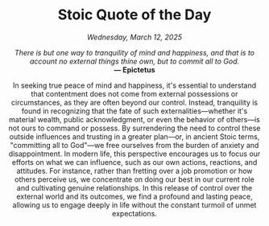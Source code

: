 <h1 align="center">Stoic Quote of the Day</h1>
<p align="center"><em><!--date-start-->Wednesday, March 12, 2025<!--date-end--></em></p>
<p align="center">
    <em><!--START_SECTION:quote-text-->
There is but one way to tranquility of mind and happiness, and that is to account no external things thine own, but to commit all to God.
<!--END_SECTION:quote-text--></em><br>
    <strong>— <!--START_SECTION:quote-author-->
Epictetus
<!--END_SECTION:quote-author--></strong>
</p>

<p align="center" style="max-width:600px;margin:0 auto;">
<!--START_SECTION:quote-interpretation-->
In seeking true peace of mind and happiness, it's essential to understand that contentment does not come from external possessions or circumstances, as they are often beyond our control. Instead, tranquility is found in recognizing that the fate of such externalities—whether it's material wealth, public acknowledgment, or even the behavior of others—is not ours to command or possess. By surrendering the need to control these outside influences and trusting in a greater plan—or, in ancient Stoic terms, "committing all to God"—we free ourselves from the burden of anxiety and disappointment. In modern life, this perspective encourages us to focus our efforts on what we can influence, such as our own actions, reactions, and attitudes. For instance, rather than fretting over a job promotion or how others perceive us, we concentrate on doing our best in our current role and cultivating genuine relationships. In this release of control over the external world and its outcomes, we find a profound and lasting peace, allowing us to engage deeply in life without the constant turmoil of unmet expectations.
<!--END_SECTION:quote-interpretation-->
</p>
